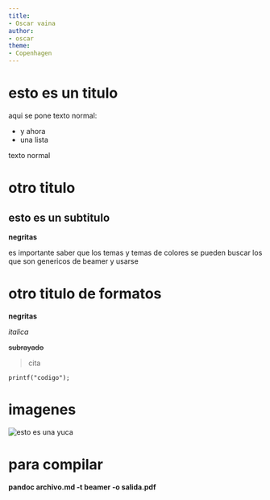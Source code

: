 ```yaml
---
title:
- Oscar vaina
author:
- oscar
theme:
- Copenhagen
---
```


# esto es un titulo

aqui se pone texto normal:

+ y ahora
+ una lista

texto normal

# otro titulo

## esto es un subtitulo

**negritas**

es importante saber que los temas y temas de colores
se pueden buscar los que son genericos de beamer y usarse

# otro titulo de  formatos

**negritas**

*italica*

~~subrayado~~

>cita

`printf("codigo");`

# imagenes

![esto es una yuca](yuca.jpg)

# para compilar

**pandoc archivo.md -t beamer -o salida.pdf**

